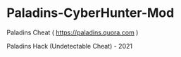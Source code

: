 # Paladins-CyberHunter-Mod
Paladins Cheat ( https://paladins.quora.com )




Paladins Hack (Undetectable Cheat) - 2021
